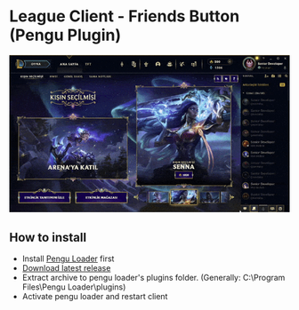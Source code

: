 # League Client - Friends Button (Pengu Plugin)

![](preview.gif)

## How to install
- Install [Pengu Loader](https://github.com/PenguLoader) first
- [Download latest release](https://github.com/ufukbakan/league-client-friends-button/releases/latest/download/friends-button.zip)
- Extract archive to pengu loader's plugins folder. (Generally: C:\Program Files\Pengu Loader\plugins)
- Activate pengu loader and restart client